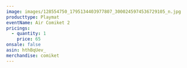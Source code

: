 ```yaml
---
image: images/128554750_1795134403977807_3000245974536729105_n.jpg
producttype: Playmat
eventName: Air Comiket 2
pricings:
  - quantity: 1
    price: 65
onsale: false
asin: hthBqUev_
merchandise: comiket
---
```

